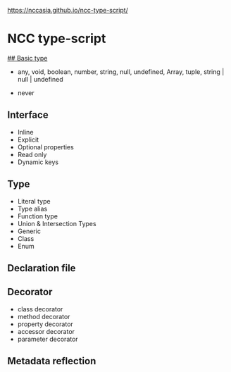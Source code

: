 
https://nccasia.github.io/ncc-type-script/


# NCC type-script
[## Basic type](https://github.com/nccasia/ncc-type-script/blob/main/lessons/01-basic-type)

- any, void, boolean, number, string, null, undefined, Array<string>, tuple, string | null | undefined

- never

## Interface
- Inline
- Explicit
- Optional properties
- Read only
- Dynamic keys
## Type
- Literal type
- Type alias
- Function type
- Union & Intersection Types
- Generic
- Class
- Enum
## Declaration file
## Decorator
- class decorator
- method decorator
- property decorator
- accessor decorator
- parameter decorator
## Metadata reflection
